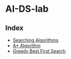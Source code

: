 # AI-DS-lab

## Index

- [Searching Algorithms](/Searching-Algorithms/SearchingAlgorithms.ipynb)
- [A* Algorithm](/Astar-search/A-star.ipynb)
- [Greedy Best First Search](/GBFS/Greedy%20Best%20First%20Search.ipynb)
